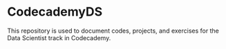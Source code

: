 # CodecademyDS
This repository is used to document codes, projects, and exercises for the Data Scientist track in Codecademy.
